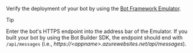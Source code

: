 Verify the deployment of your bot by using the [Bot Framework Emulator](~/bot-framework-emulator.md). 

> [!TIP]
> Enter the bot's HTTPS endpoint into the address bar of the Emulator. 
> If you built your bot by using the Bot Builder SDK, the endpoint should end with `/api/messages` 
> (i.e., *https://\<appname\>.azurewebsites.net/api/messages*).
